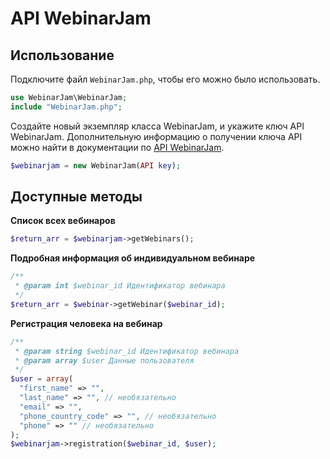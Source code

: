 # API WebinarJam

## Использование

Подключите файл `WebinarJam.php`, чтобы его можно было использовать.

```php
use WebinarJam\WebinarJam;
include "WebinarJam.php";
```

Создайте новый экземпляр класса WebinarJam, и укажите ключ API WebinarJam. Дополнительную информацию о получении ключа API можно найти в документации по [API WebinarJam](https://documentation.webinarjam.com/connecting-to-our-api/).

```php
$webinarjam = new WebinarJam(API key);
```

## Доступные методы

**Список всех вебинаров**

```php
$return_arr = $webinarjam->getWebinars();
```

**Подробная информация об индивидуальном вебинаре**

```php
/**
 * @param int $webinar_id Идентификатор вебинара
 */
$return_arr = $webinar->getWebinar($webinar_id);
```

**Регистрация человека на вебинар**

```php
/**
 * @param string $webinar_id Идентификатор вебинара
 * @param array $user Данные пользователя
 */
$user = array(
  "first_name" => "",
  "last_name" => "", // необязательно
  "email" => "",
  "phone_country_code" => "", // необязательно
  "phone" => "" // необязательно
);
$webinarjam->registration($webinar_id, $user);
```